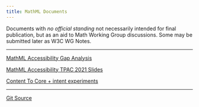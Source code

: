 ```yaml
---
title: MathML Documents
---
```


Documents with _no official standing_ not necessarily
intended for final publication, but as an aid to Math Working Group
discussions. Some may be submitted later as W3C WG Notes.

---

[MathML Accessibility Gap Analysis](gap-analysis)

[MathML Accessibility TPAC 2021 Slides](TPAC-2021/index.html)

[Content To Core + intent experiments](ctopintent)

---




[Git Source](https://github.com/w3c/mathml-docs/)



